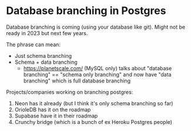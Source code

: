 # Database branching in Postgres

Database branching is coming (using your database like git). Might not be ready
in 2023 but next few years.

The phrase can mean:

- Just schema branching
- Schema + data branching
    - https://planetscale.com/ (MySQL only) talks about "database branching" ==
      "schema only branching" and now have "data branching" which is full
      database branching

Projects/companies working on branching postgres:

1. Neon has it already (but I think it's only schema branching so far)
1. OrioleDB has it on the roadmap
1. Supabase have it in their roadmap
1. Crunchy bridge (which is a bunch of ex Heroku Postgres people)
